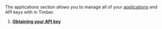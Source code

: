 The applications section allows you to manage all of your [applications](/docs/concepts/applications) and API keys with in Timber.

1. [**Obtaining your API key**](/docs/app/applications/obtaining-api-key)
